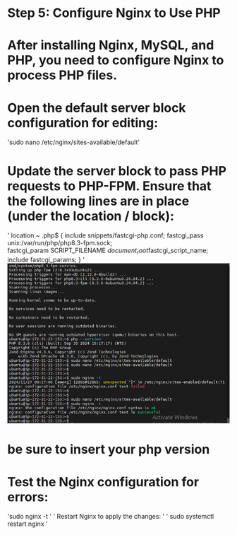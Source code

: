  # Step 5: Configure Nginx to Use PHP #
# After installing Nginx, MySQL, and PHP, you need to configure Nginx to process PHP files. #
# Open the default server block configuration for editing: #
 'sudo nano /etc/nginx/sites-available/default'
 # Update the server block to pass PHP requests to PHP-FPM. Ensure that the following lines are in place (under the location / block): #
' location ~ \.php$ {
  include snippets/fastcgi-php.conf;
	    fastcgi_pass unix:/var/run/php/php8.3-fpm.sock;  
  fastcgi_param SCRIPT_FILENAME $document_root$fastcgi_script_name;
  include fastcgi_params; 
	} '
![configure_lemp_php](./IMAGES/configure_lemp_php.png "PHP CONFIGURATION")
# be sure to insert your php version #
# Test the Nginx configuration for errors:
 'sudo nginx -t '
   '	Restart Nginx to apply the changes: '
' sudo systemctl restart nginx '

